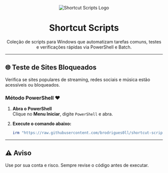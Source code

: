 <p align="center"><img src="https://i.imgur.com/YMCepIi.png" alt="Shortcut Scripts Logo"></p>

<h1 align="center">Shortcut Scripts</h1>

<p align="center">Coleção de scripts para Windows que automatizam tarefas comuns, testes e verificações rápidas via PowerShell e Batch.</p>

<hr>

## 🌐 Teste de Sites Bloqueados

Verifica se sites populares de streaming, redes sociais e música estão acessíveis ou bloqueados.

### Método PowerShell ❤️

1. **Abra o PowerShell**  
   Clique no **Menu Iniciar**, digite `PowerShell` e abra.

2. **Execute o comando abaixo:**
   ```powershell
   irm "https://raw.githubusercontent.com/brodrigues0ll/shortcut-scripts/refs/heads/main/test-sites-bloqueados" | iex

---

## ⚠️ Aviso
Use por sua conta e risco. Sempre revise o código antes de executar.
